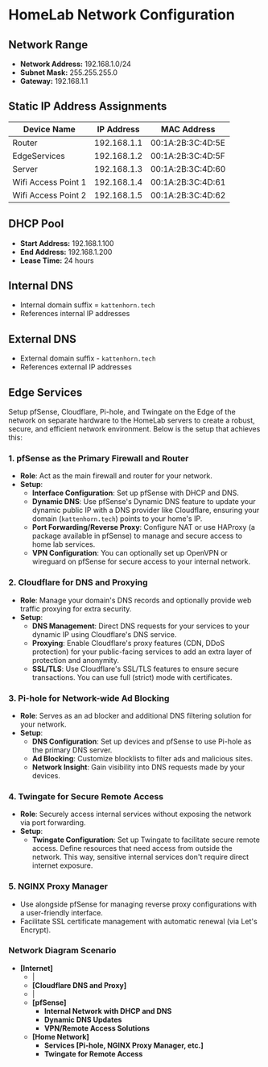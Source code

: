 # HomeLab Network Configuration

## Network Range

- **Network Address:** 192.168.1.0/24
- **Subnet Mask:** 255.255.255.0
- **Gateway:** 192.168.1.1

## Static IP Address Assignments

| Device Name       | IP Address      | MAC Address           |
|-------------------|-----------------|-----------------------|
| Router              | 192.168.1.1     | 00:1A:2B:3C:4D:5E     |
| EdgeServices        | 192.168.1.2     | 00:1A:2B:3C:4D:5F     |
| Server              | 192.168.1.3     | 00:1A:2B:3C:4D:60     |
| Wifi Access Point 1 | 192.168.1.4     | 00:1A:2B:3C:4D:61     |
| Wifi Access Point 2 | 192.168.1.5     | 00:1A:2B:3C:4D:62     |

## DHCP Pool

- **Start Address:** 192.168.1.100
- **End Address:** 192.168.1.200
- **Lease Time:** 24 hours

## Internal DNS

- Internal domain suffix = `kattenhorn.tech`
- References internal IP addresses

## External DNS

- External domain suffix - `kattenhorn.tech`
- References external IP addresses

## Edge Services

Setup pfSense, Cloudflare, Pi-hole, and Twingate on the Edge of the network on separate hardware to the HomeLab servers to create a robust, secure, and efficient network environment. Below is the setup that achieves this:

### 1. **pfSense as the Primary Firewall and Router**

- **Role**: Act as the main firewall and router for your network.
- **Setup**:
  - **Interface Configuration**: Set up pfSense with DHCP and DNS.
  - **Dynamic DNS**: Use pfSense's Dynamic DNS feature to update your dynamic public IP with a DNS provider like Cloudflare, ensuring your domain (`kattenhorn.tech`) points to your home's IP.
  - **Port Forwarding/Reverse Proxy**: Configure NAT or use HAProxy (a package available in pfSense) to manage and secure access to home lab services.
  - **VPN Configuration**: You can optionally set up OpenVPN or wireguard on pfSense for secure access to your internal network.

### 2. **Cloudflare for DNS and Proxying**

- **Role**: Manage your domain's DNS records and optionally provide web traffic proxying for extra security.
- **Setup**:
  - **DNS Management**: Direct DNS requests for your services to your dynamic IP using Cloudflare's DNS service.
  - **Proxying**: Enable Cloudflare's proxy features (CDN, DDoS protection) for your public-facing services to add an extra layer of protection and anonymity.
  - **SSL/TLS**: Use Cloudflare's SSL/TLS features to ensure secure transactions. You can use full (strict) mode with certificates.

### 3. **Pi-hole for Network-wide Ad Blocking**

- **Role**: Serves as an ad blocker and additional DNS filtering solution for your network.
- **Setup**:
  - **DNS Configuration**: Set up devices and pfSense to use Pi-hole as the primary DNS server.
  - **Ad Blocking**: Customize blocklists to filter ads and malicious sites.
  - **Network Insight**: Gain visibility into DNS requests made by your devices.

### 4. **Twingate for Secure Remote Access**

- **Role**: Securely access internal services without exposing the network via port forwarding.
- **Setup**:
  - **Twingate Configuration**: Set up Twingate to facilitate secure remote access. Define resources that need access from outside the network. This way, sensitive internal services don't require direct internet exposure.

### 5. **NGINX Proxy Manager**

- Use alongside pfSense for managing reverse proxy configurations with a user-friendly interface.
- Facilitate SSL certificate management with automatic renewal (via Let's Encrypt).

### Network Diagram Scenario

- **[Internet]**
  - |
  - **[Cloudflare DNS and Proxy]**
  - |
  - **[pfSense]**
    - **Internal Network with DHCP and DNS**
    - **Dynamic DNS Updates**
    - **VPN/Remote Access Solutions**
  - **[Home Network]**
    - **Services [Pi-hole, NGINX Proxy Manager, etc.]**
    - **Twingate for Remote Access**

